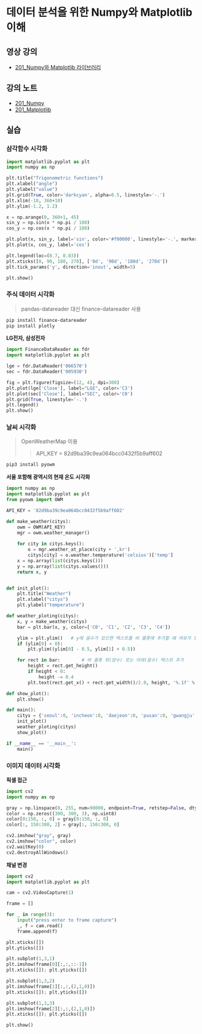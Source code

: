 # 데이터 분석을 위한 Numpy와 Matplotlib 이해

## 영상 강의
- [201_Numpy와 Matplotlib 라이브러리](https://1drv.ms/v/s!AtTAtBZJQ9JFlcBvyxTP0Dh0sQYGGg?e=pGScjG)

## 강의 노트
- [201_Numpy](https://github.com/PlanXStudio/meister/files/15016141/201_Numpy.pdf)
- [201_Matplotlib](https://github.com/PlanXStudio/meister/files/15016142/201_Matplotlib.pdf)

## 실습
### 삼각함수 시각화
```python
import matplotlib.pyplot as plt
import numpy as np

plt.title("Trigonometric functions")
plt.xlabel("angle")
plt.ylabel("value")
plt.grid(True, color='darkcyan', alpha=0.5, linestyle='-.')
plt.xlim(-10, 360+10)
plt.ylim(-1.2, 1.2)

x = np.arange(0, 360+1, 45)
sin_y = np.sin(x * np.pi / 180)
cos_y = np.cos(x * np.pi / 180)

plt.plot(x, sin_y, label='sin', color='#f00000', linestyle='-.', marker='o')
plt.plot(x, cos_y, label='cos')

plt.legend(loc=(0.7, 0.83))
plt.xticks([0, 90, 180, 270], ['0d', '90d', '180d', '270d'])
plt.tick_params('y', direction='inout', width=5)

plt.show()
```

### 주식 데이터 시각화
> pandas-datareader 대신 finance-datareader 사용
```sh
pip install finance-datareader
pip install plotly 
```

**LG전자, 삼성전자** 
```python
import FinanceDataReader as fdr
import matplotlib.pyplot as plt

lge = fdr.DataReader('066570')
sec = fdr.DataReader('005930')

fig = plt.figure(figsize=(12, 4), dpi=300)
plt.plot(lge['Close'], label="LGE", color='C3')
plt.plot(sec['Close'], label="SEC", color='C0')
plt.grid(True, linestyle='-.')
plt.legend()
plt.show()
```

### 날씨 시각화
> OpenWeatherMap 이용
>> API_KEY = 82d9ba39c9ea064bcc0432f5b9aff602
```sh
pip3 install pyowm
```

**서울 포함해 광역시의 현재 온도 시각화**
```python
import numpy as np
import matplotlib.pyplot as plt
from pyowm import OWM

API_KEY = '82d9ba39c9ea064bcc0432f5b9aff602'

def make_weather(citys):
    owm = OWM(API_KEY)
    mgr = owm.weather_manager()
    
    for city in citys.keys():
        o = mgr.weather_at_place(city + ',kr')
        citys[city] = o.weather.temperature('celsius')['temp']
    x = np.array(list(citys.keys()))
    y = np.array(list(citys.values()))
    return x, y


def init_plot():
    plt.title("Weather")
    plt.xlabel("citys")
    plt.ylabel("temperature")

def weather_ploting(citys):
    x, y = make_weather(citys)
    bar = plt.bar(x, y, color=['C0', 'C1', 'C2', 'C3', 'C4'])

    ylim = plt.ylim() 	# y에 음수가 있으면 텍스트를 바 플롯에 추가할 때 여유가 있도록 눈금 범위 확장
    if (ylim[0] < 0):
        plt.ylim((ylim[0] - 0.5, ylim[1] + 0.5))

    for rect in bar:		# 바 플롯 위(양수) 또는 아래(음수) 텍스트 추가
        height = rect.get_height()
        if height < 0: 
            height -= 0.4
        plt.text(rect.get_x() + rect.get_width()/2.0, height, '%.1f' % height, ha='center', va='bottom', size = 12)

def show_plot():
    plt.show()

def main():
    citys = {'seoul':0, 'incheon':0, 'daejeon':0, 'pusan':0, 'gwangju':0}
    init_plot()
    weather_ploting(citys)
    show_plot()

if __name__ == '__main__':
    main()
```

### 이미지 데이터 시각화
**픽셀 접근**
```python
import cv2
import numpy as np

gray = np.linspace(0, 255, num=90000, endpoint=True, retstep=False, dtype=np.uint8).reshape(300, 300, 1)
color = np.zeros((300, 300, 3), np.uint8)
color[0:150, :, 0] = gray[0:150, :, 0]
color[:, 150:300, 2] = gray[:, 150:300, 0]

cv2.imshow("gray", gray)
cv2.imshow("color", color)
cv2.waitKey(0)
cv2.destroyAllWindows()
```

**채널 변경**
```python
import cv2
import matplotlib.pyplot as plt

cam = cv2.VideoCapture(1)

frame = []

for _ in range(3):
    input("press enter to frame capture")    
    _, f = cam.read()
    frame.append(f)

plt.xticks([])
plt.yticks([])

plt.subplot(1,3,1)
plt.imshow(frame[0][:,:,::-1])
plt.xticks([]); plt.yticks([])

plt.subplot(1,3,2)
plt.imshow(frame[1][:,:,(2,1,0)])
plt.xticks([]); plt.yticks([])

plt.subplot(1,3,3)
plt.imshow(frame[2][:,:,(2,1,0)])
plt.xticks([]); plt.yticks([])

plt.show()
```
